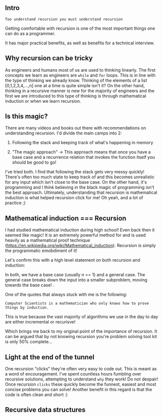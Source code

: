 ## Intro

`Too understand recursion you must understand recursion`

Getting comfortable with recursion is one of the most important things one can do as a programmer.

It has major practical benefits, as well as benefits for a technical interview.

## Why recursion can be tricky

As engineers and humans most of us are used to thinking linearly. The first concepts we learn as engineers are `while` and `for` loops. This is in line with the type of thinking we already know. Thinking of the elements of a list [0,1,2,3,4,...,n] one at a time is quite simple isn't it? On the other hand, thinking in a recursive manner is new for the majority of engineers and the first we are introduced to this type of thinking is through mathematical induction or when we learn recursion.

## Is this magic?

There are many videos and books out there with recommendations on understanding recursion. I'd divide the main camps into 2:

1. Following the stack and keeping track of what's happening in memory

2. "The magic approach" -> This approach means that once you have a base case and a recurrence relation that invokes the function itself you should be good to go!

I've tried both. I find that following the stack gets very messy quickly! There's often too much state to keep track of and this becomes unrealistic for any input which isn't close to the base case. On the other hand, it's programming and I think believing in the black magic of programming isn't the best approach. Ultimately, understanding that recursion is mathematical induction is what helped recursion click for me! Oh yeah, and a lot of practice ;)

## Mathematical induction === Recursion

I had studied mathematical induction during high school! Even back then it seemed like magic! It is an extremely powerful method for and is used heavily as a mathematical proof technique (https://en.wikipedia.org/wiki/Mathematical_induction). Recursion is simply the programmatic emobdiment of it!

Let's confirm this with a high level statement on both recursion and induction:

In both, we have a base case (usually n == 1) and a general case. The general case breaks down the input into a smaller subproblem, moving towards the base case! <LINK TO RECURSION ARTICLE BREAKDOWN>.

One of the quotes that always stuck with me is the following:

`Computer Scientists is a mathematician who only knows how to prove things by induction.`

This is true because the vast majority of algorithms we use in the day to day are either incremental or recurisve!

Which brings me back to my original point of the importance of recursion. It can be argued that by not knowing recursion you're problem solving tool kit is only 50% complete...

## Light at the end of the tunnel

One recursion "clicks" they're often very easy to code out. This is meant as a word of encouragement. I've spent countless hours fumbling over recursive solutions, attempting to understand `why` they work! Do not despair! Once recursion `clicks` these quickly become the funnest, easiest and most concise problems you can solve! Another benefit in this regard is that the code is often clean and short :)

## Recursive data structures
